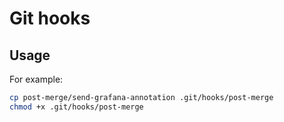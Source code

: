 # Git hooks

## Usage

For example:
```bash
cp post-merge/send-grafana-annotation .git/hooks/post-merge
chmod +x .git/hooks/post-merge
```

